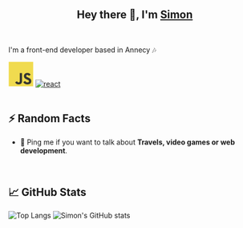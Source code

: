 <h2 align="center">Hey there 👋, I'm <a href="http://simon-mainfroy.herokuapp.com/">Simon</a></h2>
<br>
<p>I'm a front-end developer based in Annecy 🎶
  <br>
</p>

<p>
  <a href="https://developer.mozilla.org/en-US/docs/Learn/JavaScript/First_steps/What_is_JavaScript"><img src="https://raw.githubusercontent.com/devicons/devicon/ac557d6ff33ff370a5db99f97aeab35ea5c67fbd/icons/javascript/javascript-original.svg" alt="javascript" width="50" height="50"/></a>
  <a href="https://reactjs.org/"><img src="https://cdn2.iconfinder.com/data/icons/designer-skills/128/react-512.png" alt="react" width="50" height="50"/></a>
<br>

<br>

<h2>⚡️ Random Facts</h2>
<ul>
  <li>💬   Ping me if you want to talk about <strong>Travels, video games or web development</strong>.</li>
</ul>

<br>

## &#x1f4c8; GitHub Stats

![Top Langs](https://github-readme-stats.vercel.app/api/top-langs/?username=simonmfroy)
![Simon's GitHub stats](https://github-readme-stats.vercel.app/api?username=simonmfroy)
